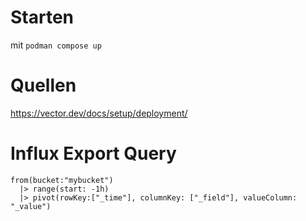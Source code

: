# Starten 
mit ```podman compose up```
# Quellen
https://vector.dev/docs/setup/deployment/

# Influx Export Query
```
from(bucket:"mybucket") 
  |> range(start: -1h) 
  |> pivot(rowKey:["_time"], columnKey: ["_field"], valueColumn: "_value")
```